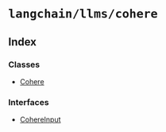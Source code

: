 `langchain/llms/cohere`
=======================

Index[​](#index "Direct link to Index")
---------------------------------------

### Classes[​](#classes "Direct link to Classes")

*   [Cohere](/docs/api/llms_cohere/classes/Cohere)

### Interfaces[​](#interfaces "Direct link to Interfaces")

*   [CohereInput](/docs/api/llms_cohere/interfaces/CohereInput)